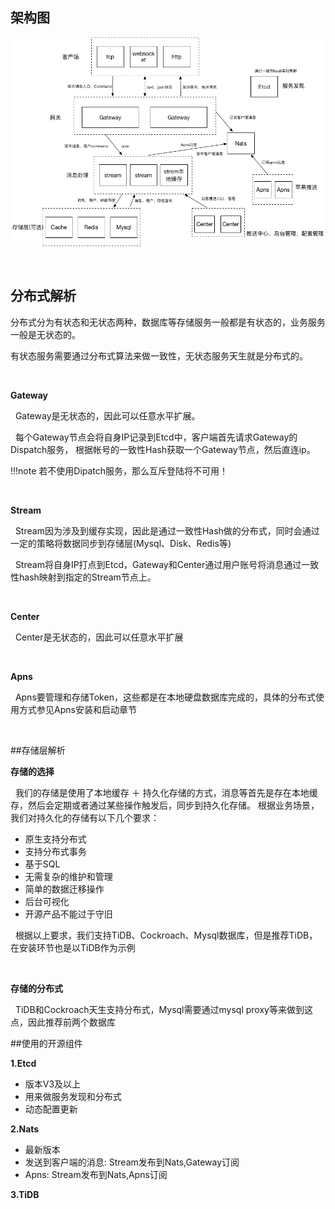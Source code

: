 ## 架构图
![](../img/gomqtt_arch.png)


<br />

## 分布式解析

分布式分为有状态和无状态两种，数据库等存储服务一般都是有状态的，业务服务一般是无状态的。

有状态服务需要通过分布式算法来做一致性，无状态服务天生就是分布式的。

<br />

**Gateway**

&nbsp;&nbsp;Gateway是无状态的，因此可以任意水平扩展。

&nbsp;&nbsp;每个Gateway节点会将自身IP记录到Etcd中，客户端首先请求Gateway的Dispatch服务，
根据帐号的一致性Hash获取一个Gateway节点，然后直连ip。

!!!note 
    若不使用Dipatch服务，那么互斥登陆将不可用！


<br />

**Stream**

&nbsp;&nbsp;Stream因为涉及到缓存实现，因此是通过一致性Hash做的分布式，同时会通过一定的策略将数据同步到存储层(Mysql、Disk、Redis等)

&nbsp;&nbsp;Stream将自身IP打点到Etcd，Gateway和Center通过用户账号将消息通过一致性hash映射到指定的Stream节点上。


<br />

**Center**

&nbsp;&nbsp;Center是无状态的，因此可以任意水平扩展

<br />

**Apns**

&nbsp;&nbsp;Apns要管理和存储Token，这些都是在本地硬盘数据库完成的，具体的分布式使用方式参见Apns安装和启动章节


<br />

##存储层解析

**存储的选择**

&nbsp;&nbsp;我们的存储是使用了本地缓存 ＋ 持久化存储的方式，消息等首先是存在本地缓存，然后会定期或者通过某些操作触发后，同步到持久化存储。
根据业务场景，我们对持久化的存储有以下几个要求：
- 原生支持分布式
- 支持分布式事务
- 基于SQL
- 无需复杂的维护和管理
- 简单的数据迁移操作
- 后台可视化
- 开源产品不能过于守旧


&nbsp;&nbsp;根据以上要求，我们支持TiDB、Cockroach、Mysql数据库，但是推荐TiDB，在安装环节也是以TiDB作为示例

<br />

**存储的分布式**

&nbsp;&nbsp;TiDB和Cockroach天生支持分布式，Mysql需要通过mysql proxy等来做到这点，因此推荐前两个数据库



##使用的开源组件


**1.Etcd**

- 版本V3及以上
- 用来做服务发现和分布式
- 动态配置更新



**2.Nats**

- 最新版本
- 发送到客户端的消息: Stream发布到Nats,Gateway订阅
- Apns: Stream发布到Nats,Apns订阅


**3.TiDB**